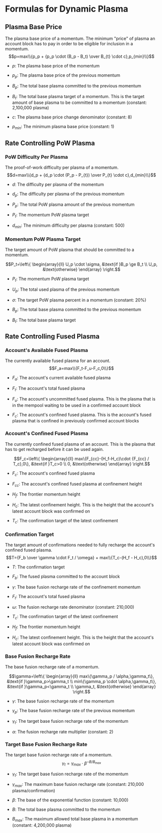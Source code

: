 # Formulas for Dynamic Plasma
## Plasma Base Price
The plasma base price of a momentum. The minimum "price" of plasma an account block has to pay in order to be eligible for inclusion in a momentum.
$$p=max\\{p_p + {p_p \cdot (B_p - B_t) \over B_{t} \cdot c},p_{min}\\}$$

* $p$: The plasma base price of the momentum

* $p_p$: The plasma base price of the previous momentum

* $B_p$: The total base plasma committed to the previous momentum

* $B_t$: The total base plasma target of a momentum. This is the target amount of base plasma to be committed to a momentum (constant: 2,100,000 plasma)

* $c$: The plasma base price change denominator (constant: 8)

* $p_{min}$: The minimum plasma base price (constant: 1)


## Rate Controlling PoW Plasma
### PoW Difficulty Per Plasma
The proof-of-work difficulty per plasma of a momentum.
$$d=max\\{d_p + {d_p \cdot (P_p - P_{t}) \over P_{t} \cdot c},d_{min}\\}$$

* $d$: The difficulty per plasma of the momentum

* $d_p$: The difficulty per plasma of the previous momentum

* $P_p$: The total PoW plasma amount of the previous momentum

* $P_t$: The momentum PoW plasma target

* $d_{min}$: The minimum difficulty per plasma (constant: 500)

### Momentum PoW Plasma Target
The target amount of PoW plasma that should be committed to a momentum.
```math
P_t=\left\{
\begin{array}{ll}
U_p \cdot \sigma, &\text{if }B_p \ge B_t \\ 
U_p, &\text{otherwise}
\end{array} 
\right.
```

* $P_t$: The momentum PoW plasma target

* $U_p$: The total used plasma of the previous momentum

* $\sigma$: The target PoW plasma percent in a momentum (constant: 20%)

* $B_p$: The total base plasma committed to the previous momentum

* $B_t$: The total base plasma target

## Rate Controlling Fused Plasma
### Account's Available Fused Plasma
The currently available fused plasma for an account.
$$F_a=max\\{F_t-F_u-F_c,0\\}$$

* $F_a$: The account's current available fused plasma

* $F_t$: The account's total fused plasma

* $F_u$: The account's uncommitted fused plasma. This is the plasma that is in the mempool waiting to be used in a confirmed account block

* $F_c$: The account's confined fused plasma. This is the account's fused plasma that is confined in previously confirmed account blocks

### Account's Confined Fused Plasma
The currently confined fused plasma of an account. This is the plasma that has to get recharged before it can be used again.
```math
F_c=\left\{
\begin{array}{ll}
max\{F_{cc}-(H_f-H_c)\cdot {F_{cc} / T_c},0\}, &\text{if }T_c>0 \\ 
0, &\text{otherwise}
\end{array} 
\right.
```

* $F_c$: The account's confined fused plasma

* $F_{cc}$: The account's confined fused plasma at confinement height

* $H_f$: The frontier momentum height

* $H_c$: The latest confinement height. This is the height that the account's latest account block was confirmed on

* $T_c$: The confirmation target of the latest confinement

### Confirmation Target
The target amount of confirmations needed to fully recharge the account's confined fused plasma.
$$T={F_b \over \gamma \cdot F_t / \omega} + max\\{T_c-(H_f - H_c),0\\}$$

* $T$: The confirmation target

* $F_b$: The fused plasma committed to the account block

* $\gamma$: The base fusion recharge rate of the confinement momentum

* $F_t$: The account's total fused plasma

* $\omega$: The fusion recharge rate denominator (constant: 210,000)

* $T_c$: The confirmation target of the latest confinement

* $H_f$: The frontier momentum height

* $H_c$: The latest confinement height. This is the height that the account's latest account block was confirmed on

### Base Fusion Recharge Rate
The base fusion recharge rate of a momentum.
```math
\gamma=\left\{
\begin{array}{ll}
 max\{\gamma_p / \alpha,\gamma_t\}, &\text{if }\gamma_p>\gamma_t \\
 min\{\gamma_p \cdot \alpha,\gamma_t\}, &\text{if }\gamma_p<\gamma_t \\
\gamma_t, &\text{otherwise}
\end{array} 
\right.
```

* $\gamma$: The base fusion recharge rate of the momentum

* $\gamma_p$: The base fusion recharge rate of the previous momentum

* $\gamma_t$: The target base fusion recharge rate of the momentum

* $\alpha$: The fusion recharge rate multiplier (constant: 2)

### Target Base Fusion Recharge Rate
The target base fusion recharge rate of a momentum.
$$\gamma_t=\gamma_{max} \cdot \beta^{-B / B_{max}}$$

* $\gamma_t$: The target base fusion recharge rate of the momentum

* $\gamma_{max}$: The maximum base fusion recharge rate (constant: 210,000 plasma/confirmation)

* $\beta$: The base of the exponential function (constant: 10,000)

* $B$: The total base plasma committed to the momentum

* $B_{max}$: The maximum allowed total base plasma in a momentum (constant: 4,200,000 plasma)
